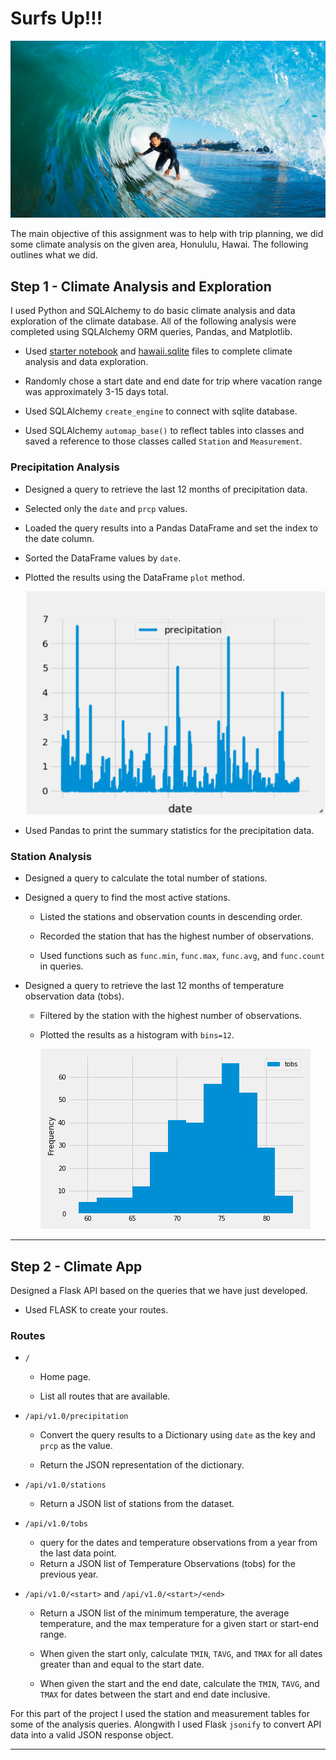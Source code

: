# Surfs Up!!!


![surfs-up.jpeg](Images/surfs-up.png)

The main objective of this assignment was to help with trip planning, we did some climate analysis on the given area, Honululu, Hawai. The following outlines what we did.

## Step 1 - Climate Analysis and Exploration

I used Python and SQLAlchemy to do basic climate analysis and data exploration of the climate database. All of the following analysis were completed using SQLAlchemy ORM queries, Pandas, and Matplotlib.

* Used [starter notebook](climate_starter.ipynb) and [hawaii.sqlite](Resources/hawaii.sqlite) files to complete climate analysis and data exploration.

* Randomly chose a start date and end date for trip where vacation range was approximately 3-15 days total.

* Used SQLAlchemy `create_engine` to connect with sqlite database.

* Used SQLAlchemy `automap_base()` to reflect tables into classes and saved a reference to those classes called `Station` and `Measurement`.

### Precipitation Analysis

* Designed a query to retrieve the last 12 months of precipitation data.

* Selected only the `date` and `prcp` values.

* Loaded the query results into a Pandas DataFrame and set the index to the date column.

* Sorted the DataFrame values by `date`.

* Plotted the results using the DataFrame `plot` method.

  ![precipitation](Images/precipitation.png)

* Used Pandas to print the summary statistics for the precipitation data.

### Station Analysis

* Designed a query to calculate the total number of stations.

* Designed a query to find the most active stations.

  * Listed the stations and observation counts in descending order.

  * Recorded the station that has the highest number of observations.

  * Used functions such as `func.min`, `func.max`, `func.avg`, and `func.count` in  queries.

* Designed a query to retrieve the last 12 months of temperature observation data (tobs).

  * Filtered by the station with the highest number of observations.

  * Plotted the results as a histogram with `bins=12`.

    ![station-histogram](Images/station-histogram.png)

- - -

## Step 2 - Climate App

Designed a Flask API based on the queries that we have just developed.

* Used FLASK to create your routes.

### Routes

* `/`

  * Home page.

  * List all routes that are available.

* `/api/v1.0/precipitation`

  * Convert the query results to a Dictionary using `date` as the key and `prcp` as the value.

  * Return the JSON representation of the dictionary.

* `/api/v1.0/stations`

  * Return a JSON list of stations from the dataset.

* `/api/v1.0/tobs`
  * query for the dates and temperature observations from a year from the last data point.
  * Return a JSON list of Temperature Observations (tobs) for the previous year.

* `/api/v1.0/<start>` and `/api/v1.0/<start>/<end>`

  * Return a JSON list of the minimum temperature, the average temperature, and the max temperature for a given start or start-end range.

  * When given the start only, calculate `TMIN`, `TAVG`, and `TMAX` for all dates greater than and equal to the start date.

  * When given the start and the end date, calculate the `TMIN`, `TAVG`, and `TMAX` for dates between the start and end date inclusive.

For this part of the project I used the station and measurement tables for some of the analysis queries. Alongwith I used Flask `jsonify` to convert API data into a valid JSON response object.

- - -


